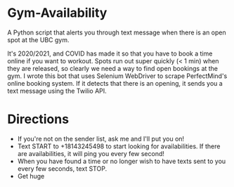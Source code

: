 # Gym-Availability
A Python script that alerts you through text message when there is an open spot at the UBC gym.

It's 2020/2021, and COVID has made it so that you have to book a time online if you want to workout. 
Spots run out super quickly (< 1 min) when they are released,
so clearly we need a way to find open bookings at the gym. 
I wrote this bot that uses Selenium WebDriver to scrape PerfectMind's online booking system.
If it detects that there is an opening, it sends you a text message using the Twilio API.

# Directions

- If you're not on the sender list, ask me and I'll put you on!
- Text START to +18143245498 to start looking for availabilities. If there are availabilities, it will ping you every few second!
- When you have found a time or no longer wish to have texts sent to you every few seconds, text STOP.
- Get huge
